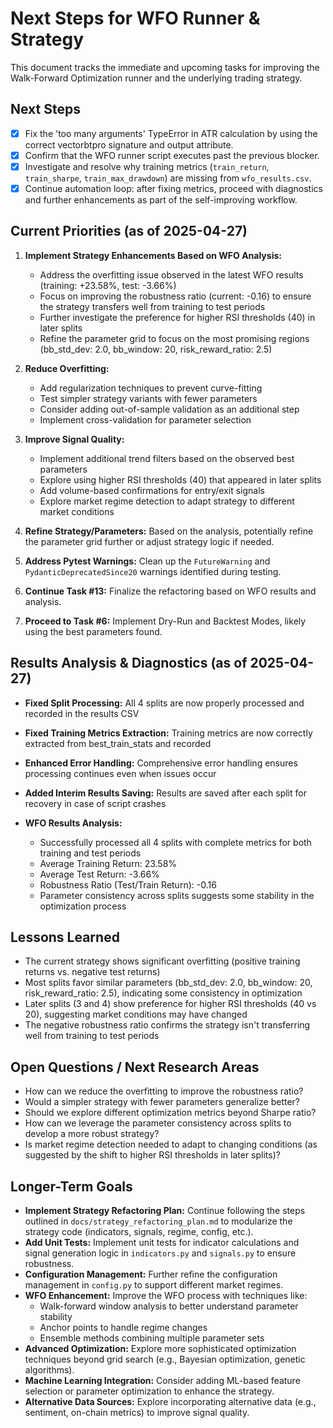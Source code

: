 # Next Steps for WFO Runner & Strategy

This document tracks the immediate and upcoming tasks for improving the Walk-Forward Optimization runner and the underlying trading strategy.

## Next Steps

- [x] Fix the 'too many arguments' TypeError in ATR calculation by using the correct vectorbtpro signature and output attribute.
- [x] Confirm that the WFO runner script executes past the previous blocker.
- [x] Investigate and resolve why training metrics (`train_return`, `train_sharpe`, `train_max_drawdown`) are missing from `wfo_results.csv`.
- [x] Continue automation loop: after fixing metrics, proceed with diagnostics and further enhancements as part of the self-improving workflow.

## Current Priorities (as of 2025-04-27)

1.  **Implement Strategy Enhancements Based on WFO Analysis:**
    * Address the overfitting issue observed in the latest WFO results (training: +23.58%, test: -3.66%)
    * Focus on improving the robustness ratio (current: -0.16) to ensure the strategy transfers well from training to test periods
    * Further investigate the preference for higher RSI thresholds (40) in later splits
    * Refine the parameter grid to focus on the most promising regions (bb_std_dev: 2.0, bb_window: 20, risk_reward_ratio: 2.5)

2.  **Reduce Overfitting:**
    * Add regularization techniques to prevent curve-fitting
    * Test simpler strategy variants with fewer parameters
    * Consider adding out-of-sample validation as an additional step
    * Implement cross-validation for parameter selection

3.  **Improve Signal Quality:**
    * Implement additional trend filters based on the observed best parameters
    * Explore using higher RSI thresholds (40) that appeared in later splits
    * Add volume-based confirmations for entry/exit signals
    * Explore market regime detection to adapt strategy to different market conditions
2.  **Refine Strategy/Parameters:** Based on the analysis, potentially refine the parameter grid further or adjust strategy logic if needed.
3.  **Address Pytest Warnings:** Clean up the `FutureWarning` and `PydanticDeprecatedSince20` warnings identified during testing.
4.  **Continue Task #13:** Finalize the refactoring based on WFO results and analysis.
5.  **Proceed to Task #6:** Implement Dry-Run and Backtest Modes, likely using the best parameters found.

## Results Analysis & Diagnostics (as of 2025-04-27)

* **Fixed Split Processing:** All 4 splits are now properly processed and recorded in the results CSV
* **Fixed Training Metrics Extraction:** Training metrics are now correctly extracted from best_train_stats and recorded
* **Enhanced Error Handling:** Comprehensive error handling ensures processing continues even when issues occur
* **Added Interim Results Saving:** Results are saved after each split for recovery in case of script crashes

* **WFO Results Analysis:**
  * Successfully processed all 4 splits with complete metrics for both training and test periods
  * Average Training Return: 23.58%
  * Average Test Return: -3.66%
  * Robustness Ratio (Test/Train Return): -0.16
  * Parameter consistency across splits suggests some stability in the optimization process

## Lessons Learned
- The current strategy shows significant overfitting (positive training returns vs. negative test returns)
- Most splits favor similar parameters (bb_std_dev: 2.0, bb_window: 20, risk_reward_ratio: 2.5), indicating some consistency in optimization
- Later splits (3 and 4) show preference for higher RSI thresholds (40 vs 20), suggesting market conditions may have changed
- The negative robustness ratio confirms the strategy isn't transferring well from training to test periods

## Open Questions / Next Research Areas
- How can we reduce the overfitting to improve the robustness ratio?
- Would a simpler strategy with fewer parameters generalize better?
- Should we explore different optimization metrics beyond Sharpe ratio?
- How can we leverage the parameter consistency across splits to develop a more robust strategy?
- Is market regime detection needed to adapt to changing conditions (as suggested by the shift to higher RSI thresholds in later splits)?

## Longer-Term Goals

*   **Implement Strategy Refactoring Plan:** Continue following the steps outlined in `docs/strategy_refactoring_plan.md` to modularize the strategy code (indicators, signals, regime, config, etc.).
*   **Add Unit Tests:** Implement unit tests for indicator calculations and signal generation logic in `indicators.py` and `signals.py` to ensure robustness.
*   **Configuration Management:** Further refine the configuration management in `config.py` to support different market regimes.
*   **WFO Enhancement:** Improve the WFO process with techniques like:
    * Walk-forward window analysis to better understand parameter stability
    * Anchor points to handle regime changes
    * Ensemble methods combining multiple parameter sets
*   **Advanced Optimization:** Explore more sophisticated optimization techniques beyond grid search (e.g., Bayesian optimization, genetic algorithms).
*   **Machine Learning Integration:** Consider adding ML-based feature selection or parameter optimization to enhance the strategy.
*   **Alternative Data Sources:** Explore incorporating alternative data (e.g., sentiment, on-chain metrics) to improve signal quality.
